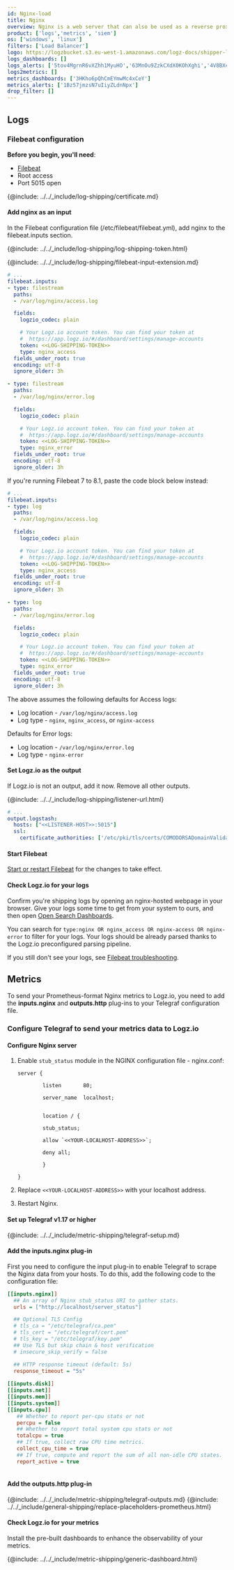 ```yaml
---
id: Nginx-load
title: Nginx
overview: Nginx is a web server that can also be used as a reverse proxy, load balancer, mail proxy and HTTP cache. Deploy this integration to ship Nginx logs to your Logz.io SIEM account and metrics, including Plus API, Plus, Stream STS, VTS.
product: ['logs','metrics', 'siem']
os: ['windows', 'linux']
filters: ['Load Balancer']
logo: https://logzbucket.s3.eu-west-1.amazonaws.com/logz-docs/shipper-logos/nginx.svg
logs_dashboards: []
logs_alerts: ['5tov4MgrnR6vXZhh1MyuHO','63MnOu9ZzkCXdX0KOhXghi','4V8BXcfr7noTdtU6EjXp7w','2EXnb71ucdTnVolN1PqbM6']
logs2metrics: []
metrics_dashboards: ['3HKho6pQhCmEYmwMc4xCeY']
metrics_alerts: ['1Bz57jmzsN7uIiyZLdnNpx']
drop_filter: []
---
```


## Logs

### Filebeat configuration

**Before you begin, you'll need**:

* [Filebeat](https://www.elastic.co/guide/en/beats/filebeat/current/filebeat-installation.html)
* Root access
* Port 5015 open

 

{@include: ../../_include/log-shipping/certificate.md}

#### Add nginx as an input

In the Filebeat configuration file (/etc/filebeat/filebeat.yml), add nginx to the filebeat.inputs section.

{@include: ../../_include/log-shipping/log-shipping-token.html}

{@include: ../../_include/log-shipping/filebeat-input-extension.md}


```yaml
# ...
filebeat.inputs:
- type: filestream
  paths:
  - /var/log/nginx/access.log

  fields:
    logzio_codec: plain

    # Your Logz.io account token. You can find your token at
    #  https://app.logz.io/#/dashboard/settings/manage-accounts
    token: <<LOG-SHIPPING-TOKEN>>
    type: nginx_access
  fields_under_root: true
  encoding: utf-8
  ignore_older: 3h

- type: filestream
  paths:
  - /var/log/nginx/error.log

  fields:
    logzio_codec: plain

    # Your Logz.io account token. You can find your token at
    #  https://app.logz.io/#/dashboard/settings/manage-accounts
    token: <<LOG-SHIPPING-TOKEN>>
    type: nginx_error
  fields_under_root: true
  encoding: utf-8
  ignore_older: 3h
```

If you're running Filebeat 7 to 8.1, paste the code block below instead:

```yaml
# ...
filebeat.inputs:
- type: log
  paths:
  - /var/log/nginx/access.log

  fields:
    logzio_codec: plain

    # Your Logz.io account token. You can find your token at
    #  https://app.logz.io/#/dashboard/settings/manage-accounts
    token: <<LOG-SHIPPING-TOKEN>>
    type: nginx_access
  fields_under_root: true
  encoding: utf-8
  ignore_older: 3h

- type: log
  paths:
  - /var/log/nginx/error.log

  fields:
    logzio_codec: plain

    # Your Logz.io account token. You can find your token at
    #  https://app.logz.io/#/dashboard/settings/manage-accounts
    token: <<LOG-SHIPPING-TOKEN>>
    type: nginx_error
  fields_under_root: true
  encoding: utf-8
  ignore_older: 3h
```

The above assumes the following defaults for Access logs:

* Log location - `/var/log/nginx/access.log`
* Log type - `nginx`, `nginx_access`, or `nginx-access`

Defaults for Error logs:

* Log location - `/var/log/nginx/error.log`
* Log type - `nginx-error`

#### Set Logz.io as the output

If Logz.io is not an output, add it now.
Remove all other outputs.

{@include: ../../_include/log-shipping/listener-url.html} 

```yaml
# ...
output.logstash:
  hosts: ["<<LISTENER-HOST>>:5015"]
  ssl:
    certificate_authorities: ['/etc/pki/tls/certs/COMODORSADomainValidationSecureServerCA.crt']
```

#### Start Filebeat

[Start or restart Filebeat](https://www.elastic.co/guide/en/beats/filebeat/master/filebeat-starting.html) for the changes to take effect.

#### Check Logz.io for your logs

Confirm you're shipping logs by opening an nginx-hosted webpage in your browser. Give your logs some time to get from your system to ours, and then open [Open Search Dashboards](https://app.logz.io/#/dashboard/osd).

You can search for `type:nginx OR nginx_access OR nginx-access OR nginx-error` to filter for your logs. Your logs should be already parsed thanks to the Logz.io preconfigured parsing pipeline.



If you still don't see your logs, see [Filebeat troubleshooting](https://docs.logz.io/docs/user-guide/log-management/troubleshooting/troubleshooting-filebeat/).

## Metrics

To send your Prometheus-format Nginx metrics to Logz.io, you need to add the **inputs.nginx** and **outputs.http** plug-ins to your Telegraf configuration file.

<!-- logzio-inject:install:grafana:dashboards ids=["3HKho6pQhCmEYmwMc4xCeY"] -->

### Configure Telegraf to send your metrics data to Logz.io

 

#### Configure Nginx server

1. Enable `stub_status` module in the NGINX configuration file - nginx.conf:

   ```
   server {
   
           listen       80;
   
           server_name  localhost;

     
           location / {
   
           stub_status;
   
           allow `<<YOUR-LOCALHOST-ADDRESS>>`;
   
           deny all;
   
           }

   }
   ```

2. Replace `<<YOUR-LOCALHOST-ADDRESS>>` with your localhost address.
3. Restart Nginx. 

#### Set up Telegraf v1.17 or higher

{@include: ../../_include/metric-shipping/telegraf-setup.md}
 
#### Add the inputs.nginx plug-in

First you need to configure the input plug-in to enable Telegraf to scrape the Nginx data from your hosts. To do this, add the following code to the configuration file:


``` ini
[[inputs.nginx]]
  ## An array of Nginx stub_status URI to gather stats.
  urls = ["http://localhost/server_status"]

  ## Optional TLS Config
  # tls_ca = "/etc/telegraf/ca.pem"
  # tls_cert = "/etc/telegraf/cert.pem"
  # tls_key = "/etc/telegraf/key.pem"
  ## Use TLS but skip chain & host verification
  # insecure_skip_verify = false

  ## HTTP response timeout (default: 5s)
  response_timeout = "5s"
  
[[inputs.disk]]
[[inputs.net]]
[[inputs.mem]]
[[inputs.system]]
[[inputs.cpu]]
   ## Whether to report per-cpu stats or not
   percpu = false
   ## Whether to report total system cpu stats or not
   totalcpu = true
   ## If true, collect raw CPU time metrics.
   collect_cpu_time = true
   ## If true, compute and report the sum of all non-idle CPU states.
   report_active = true
  
```



#### Add the outputs.http plug-in

{@include: ../../_include/metric-shipping/telegraf-outputs.md}
{@include: ../../_include/general-shipping/replace-placeholders-prometheus.html}

#### Check Logz.io for your metrics
  
Install the pre-built dashboards to enhance the observability of your metrics.

<!-- logzio-inject:install:grafana:dashboards ids=["3HKho6pQhCmEYmwMc4xCeY"] -->

{@include: ../../_include/metric-shipping/generic-dashboard.html} 

 

